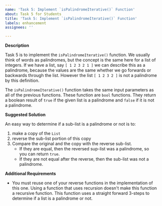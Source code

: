 ```yaml
---
name: 'Task 5: Implement `isPalindromeIterative()` Function'
about: Task 5 for Students
title: 'Task 5: Implement `isPalindromeIterative()` Function'
labels: enhancement
assignees: ''

---
```


**Description**

Task 5 is to implement the `isPalindromeIterative()` function.  We usually think of words as palindromes, but the concept is the same here for a list of integers. If we have a list, say `[ 1 2 3 2 1 ]` we can describe this as a palindrome, because the values are the same whether we go forwards or backwards through the list.  However the list `[ 1 2 3 2 ]` is not a palindrome by this definition.

The `isPalindromeIterative()` function takes the same input parameters as all of the previous functions.  These function are `bool` functions.  They return a boolean result of `true` if the given list is a palindrome and `false` if it is not a palindrome.

**Suggested Solution**

An easy way to determine if a sub-list is a palindrome or not is to:

1. make a copy of the `List`
2. reverse the sub-list portion of this copy
3. Compare the original and the copy with the reverse sub-list.  
   - If they are equal, then the reversed sup-list was a palindrome, so you can return `true`.
   - If they are not equal after the reverse, then the  sub-list was not a palindrome.

**Additional Requirements**

- You must reuse one of your reverse functions in the implementation of this one.  Using
  a function that uses recursion doesn't make this function a recursive function.  This 
  function uses a straight forward 3-steps to determine if a list is a palindrome or not.
  

